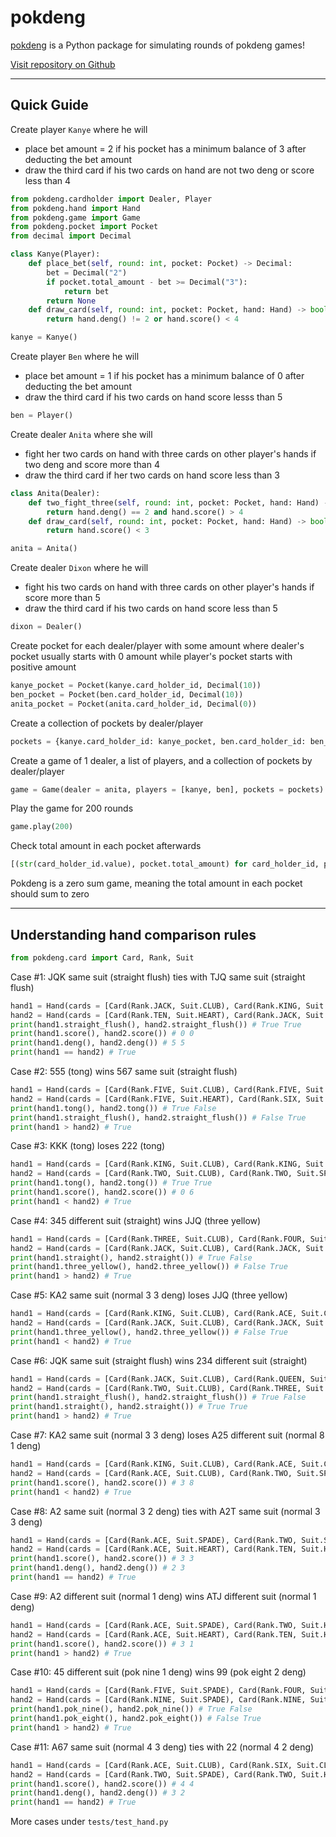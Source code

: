 # pokdeng

[pokdeng](https://pypi.org/project/pokdeng/) is a Python package for simulating rounds of pokdeng games!

[Visit repository on Github](https://github.com/papillonbee/pokdeng)

---

## Quick Guide
Create player ```Kanye``` where he will
- place bet amount = 2 if his pocket has a minimum balance of 3 after deducting the bet amount
- draw the third card if his two cards on hand are not two deng or score less than 4
```python
from pokdeng.cardholder import Dealer, Player
from pokdeng.hand import Hand
from pokdeng.game import Game
from pokdeng.pocket import Pocket
from decimal import Decimal

class Kanye(Player):
    def place_bet(self, round: int, pocket: Pocket) -> Decimal:
        bet = Decimal("2")
        if pocket.total_amount - bet >= Decimal("3"):
            return bet
        return None
    def draw_card(self, round: int, pocket: Pocket, hand: Hand) -> bool:
        return hand.deng() != 2 or hand.score() < 4
```

```python
kanye = Kanye()
```

Create player ```Ben``` where he will
- place bet amount = 1 if his pocket has a minimum balance of 0 after deducting the bet amount
- draw the third card if his two cards on hand score lesss than 5

```python
ben = Player()
```

Create dealer ```Anita``` where she will
- fight her two cards on hand with three cards on other player's hands if two deng and score more than 4
- draw the third card if her two cards on hand score less than 3
```python
class Anita(Dealer):
    def two_fight_three(self, round: int, pocket: Pocket, hand: Hand) -> bool:
        return hand.deng() == 2 and hand.score() > 4
    def draw_card(self, round: int, pocket: Pocket, hand: Hand) -> bool:
        return hand.score() < 3
```

```python
anita = Anita()
```

Create dealer ```Dixon``` where he will
- fight his two cards on hand with three cards on other player's hands if score more than 5
- draw the third card if his two cards on hand score less than 5

```python
dixon = Dealer()
```

Create pocket for each dealer/player with some amount where dealer's pocket usually starts with 0 amount while player's pocket starts with positive amount
```python
kanye_pocket = Pocket(kanye.card_holder_id, Decimal(10))
ben_pocket = Pocket(ben.card_holder_id, Decimal(10))
anita_pocket = Pocket(anita.card_holder_id, Decimal(0))
```

Create a collection of pockets by dealer/player
```python
pockets = {kanye.card_holder_id: kanye_pocket, ben.card_holder_id: ben_pocket, anita.card_holder_id: anita_pocket}
```

Create a game of 1 dealer, a list of players, and a collection of pockets by dealer/player
```python
game = Game(dealer = anita, players = [kanye, ben], pockets = pockets)
```

Play the game for 200 rounds
```python
game.play(200)
```

Check total amount in each pocket afterwards
```python
[(str(card_holder_id.value), pocket.total_amount) for card_holder_id, pocket in pockets.items()]
```

Pokdeng is a zero sum game, meaning the total amount in each pocket should sum to zero

---

## Understanding hand comparison rules

```python
from pokdeng.card import Card, Rank, Suit
```

Case #1: JQK same suit (straight flush) ties with TJQ same suit (straight flush)
```python
hand1 = Hand(cards = [Card(Rank.JACK, Suit.CLUB), Card(Rank.KING, Suit.CLUB), Card(Rank.QUEEN, Suit.CLUB)])
hand2 = Hand(cards = [Card(Rank.TEN, Suit.HEART), Card(Rank.JACK, Suit.HEART), Card(Rank.QUEEN, Suit.HEART)])
print(hand1.straight_flush(), hand2.straight_flush()) # True True
print(hand1.score(), hand2.score()) # 0 0
print(hand1.deng(), hand2.deng()) # 5 5
print(hand1 == hand2) # True
```
Case #2: 555 (tong) wins 567 same suit (straight flush)
```python
hand1 = Hand(cards = [Card(Rank.FIVE, Suit.CLUB), Card(Rank.FIVE, Suit.SPADE), Card(Rank.FIVE, Suit.DIAMOND)])
hand2 = Hand(cards = [Card(Rank.FIVE, Suit.HEART), Card(Rank.SIX, Suit.HEART), Card(Rank.SEVEN, Suit.HEART)])
print(hand1.tong(), hand2.tong()) # True False
print(hand1.straight_flush(), hand2.straight_flush()) # False True
print(hand1 > hand2) # True
```
Case #3: KKK (tong) loses 222 (tong)
```python
hand1 = Hand(cards = [Card(Rank.KING, Suit.CLUB), Card(Rank.KING, Suit.SPADE), Card(Rank.KING, Suit.DIAMOND)])
hand2 = Hand(cards = [Card(Rank.TWO, Suit.CLUB), Card(Rank.TWO, Suit.SPADE), Card(Rank.TWO, Suit.HEART)])
print(hand1.tong(), hand2.tong()) # True True
print(hand1.score(), hand2.score()) # 0 6
print(hand1 < hand2) # True
```
Case #4: 345 different suit (straight) wins JJQ (three yellow)
```python
hand1 = Hand(cards = [Card(Rank.THREE, Suit.CLUB), Card(Rank.FOUR, Suit.SPADE), Card(Rank.FIVE, Suit.CLUB)])
hand2 = Hand(cards = [Card(Rank.JACK, Suit.CLUB), Card(Rank.JACK, Suit.SPADE), Card(Rank.QUEEN, Suit.HEART)])
print(hand1.straight(), hand2.straight()) # True False
print(hand1.three_yellow(), hand2.three_yellow()) # False True
print(hand1 > hand2) # True
```
Case #5: KA2 same suit (normal 3 3 deng) loses JJQ (three yellow)
```python
hand1 = Hand(cards = [Card(Rank.KING, Suit.CLUB), Card(Rank.ACE, Suit.CLUB), Card(Rank.TWO, Suit.CLUB)])
hand2 = Hand(cards = [Card(Rank.JACK, Suit.CLUB), Card(Rank.JACK, Suit.SPADE), Card(Rank.QUEEN, Suit.HEART)])
print(hand1.three_yellow(), hand2.three_yellow()) # False True
print(hand1 < hand2) # True
```
Case #6: JQK same suit (straight flush) wins 234 different suit (straight)
```python
hand1 = Hand(cards = [Card(Rank.JACK, Suit.CLUB), Card(Rank.QUEEN, Suit.CLUB), Card(Rank.KING, Suit.CLUB)])
hand2 = Hand(cards = [Card(Rank.TWO, Suit.CLUB), Card(Rank.THREE, Suit.SPADE), Card(Rank.FOUR, Suit.HEART)])
print(hand1.straight_flush(), hand2.straight_flush()) # True False
print(hand1.straight(), hand2.straight()) # True True
print(hand1 > hand2) # True
```
Case #7: KA2 same suit (normal 3 3 deng) loses A25 different suit (normal 8 1 deng)
```python
hand1 = Hand(cards = [Card(Rank.KING, Suit.CLUB), Card(Rank.ACE, Suit.CLUB), Card(Rank.TWO, Suit.CLUB)])
hand2 = Hand(cards = [Card(Rank.ACE, Suit.CLUB), Card(Rank.TWO, Suit.SPADE), Card(Rank.FIVE, Suit.HEART)])
print(hand1.score(), hand2.score()) # 3 8
print(hand1 < hand2) # True
```
Case #8: A2 same suit (normal 3 2 deng) ties with A2T same suit (normal 3 3 deng)
```python
hand1 = Hand(cards = [Card(Rank.ACE, Suit.SPADE), Card(Rank.TWO, Suit.SPADE)])
hand2 = Hand(cards = [Card(Rank.ACE, Suit.HEART), Card(Rank.TEN, Suit.HEART), Card(Rank.TWO, Suit.HEART)])
print(hand1.score(), hand2.score()) # 3 3
print(hand1.deng(), hand2.deng()) # 2 3
print(hand1 == hand2) # True
```
Case #9: A2 different suit (normal 1 deng) wins ATJ different suit (normal 1 deng)
```python
hand1 = Hand(cards = [Card(Rank.ACE, Suit.SPADE), Card(Rank.TWO, Suit.HEART)])
hand2 = Hand(cards = [Card(Rank.ACE, Suit.HEART), Card(Rank.TEN, Suit.HEART), Card(Rank.JACK, Suit.DIAMOND)])
print(hand1.score(), hand2.score()) # 3 1
print(hand1 > hand2) # True
```
Case #10: 45 different suit (pok nine 1 deng) wins 99 (pok eight 2 deng)
```python
hand1 = Hand(cards = [Card(Rank.FIVE, Suit.SPADE), Card(Rank.FOUR, Suit.CLUB)])
hand2 = Hand(cards = [Card(Rank.NINE, Suit.SPADE), Card(Rank.NINE, Suit.DIAMOND)])
print(hand1.pok_nine(), hand2.pok_nine()) # True False
print(hand1.pok_eight(), hand2.pok_eight()) # False True
print(hand1 > hand2) # True
```
Case #11: A67 same suit (normal 4 3 deng) ties with 22 (normal 4 2 deng)
```python
hand1 = Hand(cards = [Card(Rank.ACE, Suit.CLUB), Card(Rank.SIX, Suit.CLUB), Card(Rank.SEVEN, Suit.CLUB)])
hand2 = Hand(cards = [Card(Rank.TWO, Suit.SPADE), Card(Rank.TWO, Suit.HEART)])
print(hand1.score(), hand2.score()) # 4 4
print(hand1.deng(), hand2.deng()) # 3 2
print(hand1 == hand2) # True
```
More cases under ```tests/test_hand.py```